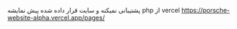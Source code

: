 پشتیبانی نمیکنه و سایت قرار داده شده پیش نمایشه php از vercel
https://porsche-website-alpha.vercel.app/pages/
